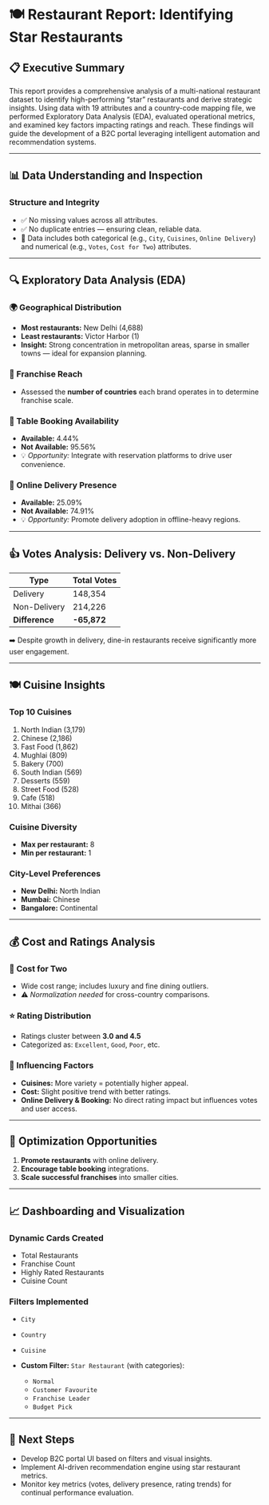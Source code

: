 

# 🍽️ Restaurant Report: Identifying Star Restaurants

## 📋 Executive Summary

This report provides a comprehensive analysis of a multi-national restaurant dataset to identify high-performing “star” restaurants and derive strategic insights. Using data with 19 attributes and a country-code mapping file, we performed Exploratory Data Analysis (EDA), evaluated operational metrics, and examined key factors impacting ratings and reach. These findings will guide the development of a B2C portal leveraging intelligent automation and recommendation systems.

---

## 📊 Data Understanding and Inspection

### Structure and Integrity

* ✅ No missing values across all attributes.
* ✅ No duplicate entries — ensuring clean, reliable data.
* 📌 Data includes both categorical (e.g., `City`, `Cuisines`, `Online Delivery`) and numerical (e.g., `Votes`, `Cost for Two`) attributes.

---

## 🔍 Exploratory Data Analysis (EDA)

### 🌍 Geographical Distribution

* **Most restaurants:** New Delhi (4,688)
* **Least restaurants:** Victor Harbor (1)
* **Insight:** Strong concentration in metropolitan areas, sparse in smaller towns — ideal for expansion planning.

### 🏪 Franchise Reach

* Assessed the **number of countries** each brand operates in to determine franchise scale.

### 📅 Table Booking Availability

* **Available:** 4.44%
* **Not Available:** 95.56%
* 💡 *Opportunity:* Integrate with reservation platforms to drive user convenience.

### 🚚 Online Delivery Presence

* **Available:** 25.09%
* **Not Available:** 74.91%
* 💡 *Opportunity:* Promote delivery adoption in offline-heavy regions.

---

## 👍 Votes Analysis: Delivery vs. Non-Delivery

| Type           | Total Votes |
| -------------- | ----------- |
| Delivery       | 148,354     |
| Non-Delivery   | 214,226     |
| **Difference** | **-65,872** |

➡️ Despite growth in delivery, dine-in restaurants receive significantly more user engagement.

---

## 🍽️ Cuisine Insights

### Top 10 Cuisines

1. North Indian (3,179)
2. Chinese (2,186)
3. Fast Food (1,862)
4. Mughlai (809)
5. Bakery (700)
6. South Indian (569)
7. Desserts (559)
8. Street Food (528)
9. Cafe (518)
10. Mithai (366)

### Cuisine Diversity

* **Max per restaurant:** 8
* **Min per restaurant:** 1

### City-Level Preferences

* **New Delhi:** North Indian
* **Mumbai:** Chinese
* **Bangalore:** Continental

---

## 💰 Cost and Ratings Analysis

### 💸 Cost for Two

* Wide cost range; includes luxury and fine dining outliers.
* ⚠️ *Normalization needed* for cross-country comparisons.

### ⭐ Rating Distribution

* Ratings cluster between **3.0 and 4.5**
* Categorized as: `Excellent`, `Good`, `Poor`, etc.

### 🔎 Influencing Factors

* **Cuisines:** More variety = potentially higher appeal.
* **Cost:** Slight positive trend with better ratings.
* **Online Delivery & Booking:** No direct rating impact but influences votes and user access.

---

## 🎯 Optimization Opportunities

1. **Promote restaurants** with online delivery.
2. **Encourage table booking** integrations.
3. **Scale successful franchises** into smaller cities.

---

## 📈 Dashboarding and Visualization

### Dynamic Cards Created

* Total Restaurants
* Franchise Count
* Highly Rated Restaurants
* Cuisine Count

### Filters Implemented

* `City`
* `Country`
* `Cuisine`
* **Custom Filter:** `Star Restaurant` (with categories):

  * `Normal`
  * `Customer Favourite`
  * `Franchise Leader`
  * `Budget Pick`

---

## 🚀 Next Steps

* Develop B2C portal UI based on filters and visual insights.
* Implement AI-driven recommendation engine using star restaurant metrics.
* Monitor key metrics (votes, delivery presence, rating trends) for continual performance evaluation.


